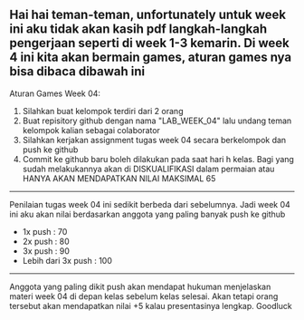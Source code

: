 Hai hai teman-teman, unfortunately untuk week ini aku tidak akan kasih pdf langkah-langkah pengerjaan seperti di week 1-3 kemarin.
Di week 4 ini kita akan bermain games, aturan games nya bisa dibaca dibawah ini
-------------------------------------------------------------------------------------------------------------------------------------
Aturan Games Week 04:
1. Silahkan buat kelompok terdiri dari 2 orang
2. Buat repisitory github dengan nama "LAB_WEEK_04" lalu undang teman kelompok kalian sebagai colaborator
3. Silahkan kerjakan assignment tugas week 04 secara berkelompok dan push ke github
4. Commit ke github baru boleh dilakukan pada saat hari h kelas. Bagi yang sudah melakukannya akan di DISKUALIFIKASI dalam permaian atau HANYA AKAN MENDAPATKAN NILAI MAKSIMAL 65
--------------------------------------------------------------------------------------------------------------------------------------
Penilaian tugas week 04 ini sedikit berbeda dari sebelumnya. Jadi week 04 ini aku akan nilai berdasarkan anggota yang paling banyak push ke github
- 1x push : 70
- 2x push : 80
- 3x push : 90
- Lebih dari 3x push : 100
---------------------------------------------------------------------------------------------------------------------------------------
Anggota yang paling dikit push akan mendapat hukuman menjelaskan materi week 04 di depan kelas sebelum kelas selesai. Akan tetapi orang tersebut akan mendapatkan nilai +5 kalau presentasinya lengkap. Goodluck
